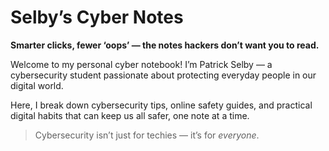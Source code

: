 # Selby’s Cyber Notes  
**Smarter clicks, fewer ‘oops’ — the notes hackers don’t want you to read.**

Welcome to my personal cyber notebook! I’m Patrick Selby — a cybersecurity student passionate about protecting everyday people in our digital world.

Here, I break down cybersecurity tips, online safety guides, and practical digital habits that can keep us all safer, one note at a time.

> Cybersecurity isn’t just for techies — it’s for *everyone*.
